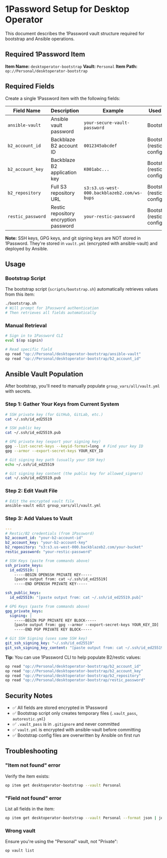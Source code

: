 # 1Password Setup for Desktop Operator

This document describes the 1Password vault structure required for bootstrap and Ansible operations.

## Required 1Password Item

**Item Name:** `desktoperator-bootstrap`
**Vault:** `Personal`
**Item Path:** `op://Personal/desktoperator-bootstrap`

## Required Fields

Create a single 1Password item with the following fields:

| Field Name | Description | Example | Used By |
|------------|-------------|---------|---------|
| `ansible-vault` | Ansible vault password | `your-secure-vault-password` | Bootstrap |
| `b2_account_id` | Backblaze B2 account ID | `0012345abcdef` | Bootstrap (restic config) |
| `b2_account_key` | Backblaze B2 application key | `K001abc...` | Bootstrap (restic config) |
| `b2_repository` | Full S3 repository URL | `s3:s3.us-west-000.backblazeb2.com/ws-bups` | Bootstrap (restic config) |
| `restic_password` | Restic repository encryption password | `your-restic-password` | Bootstrap (restic config) |

**Note:** SSH keys, GPG keys, and git signing keys are NOT stored in 1Password. They're stored in `vault.yml` (encrypted with ansible-vault) and deployed by Ansible.

## Usage

### Bootstrap Script

The bootstrap script (`scripts/bootstrap.sh`) automatically retrieves values from this item:

```bash
./bootstrap.sh
# Will prompt for 1Password authentication
# Then retrieves all fields automatically
```

### Manual Retrieval

```bash
# Sign in to 1Password CLI
eval $(op signin)

# Read specific field
op read "op://Personal/desktoperator-bootstrap/ansible-vault"
op read "op://Personal/desktoperator-bootstrap/b2_account_id"
```

## Ansible Vault Population

After bootstrap, you'll need to manually populate `group_vars/all/vault.yml` with secrets.

### Step 1: Gather Your Keys from Current System

```bash
# SSH private key (for GitHub, GitLab, etc.)
cat ~/.ssh/id_ed25519

# SSH public key
cat ~/.ssh/id_ed25519.pub

# GPG private key (export your signing key)
gpg --list-secret-keys --keyid-format=long  # Find your key ID
gpg --armor --export-secret-keys YOUR_KEY_ID

# Git signing key path (usually your SSH key)
echo ~/.ssh/id_ed25519

# Git signing key content (the public key for allowed_signers)
cat ~/.ssh/id_ed25519.pub
```

### Step 2: Edit Vault File

```bash
# Edit the encrypted vault file
ansible-vault edit group_vars/all/vault.yml
```

### Step 3: Add Values to Vault

```yaml
---
# Restic/B2 credentials (from 1Password)
b2_account_id: "your-b2-account-id"
b2_account_key: "your-b2-account-key"
b2_repository: "s3:s3.us-west-000.backblazeb2.com/your-bucket"
restic_password: "your-restic-password"

# SSH Keys (paste from commands above)
ssh_private_keys:
  id_ed25519: |
    -----BEGIN OPENSSH PRIVATE KEY-----
    [paste output from: cat ~/.ssh/id_ed25519]
    -----END OPENSSH PRIVATE KEY-----

ssh_public_keys:
  id_ed25519: "[paste output from: cat ~/.ssh/id_ed25519.pub]"

# GPG Keys (paste from commands above)
gpg_private_keys:
  signing: |
    -----BEGIN PGP PRIVATE KEY BLOCK-----
    [paste output from: gpg --armor --export-secret-keys YOUR_KEY_ID]
    -----END PGP PRIVATE KEY BLOCK-----

# Git SSH Signing (uses same SSH key)
git_ssh_signing_key: "~/.ssh/id_ed25519"
git_ssh_signing_key_content: "[paste output from: cat ~/.ssh/id_ed25519.pub]"
```

**Tip:** You can use 1Password CLI to help populate B2/restic values:
```bash
op read "op://Personal/desktoperator-bootstrap/b2_account_id"
op read "op://Personal/desktoperator-bootstrap/b2_account_key"
op read "op://Personal/desktoperator-bootstrap/b2_repository"
op read "op://Personal/desktoperator-bootstrap/restic_password"
```

## Security Notes

- ✅ All fields are stored encrypted in 1Password
- ✅ Bootstrap script only creates temporary files (`.vault_pass`, `autorestic.yml`)
- ✅ `.vault_pass` is in `.gitignore` and never committed
- ✅ `vault.yml` is encrypted with ansible-vault before committing
- ✅ Bootstrap config files are overwritten by Ansible on first run

## Troubleshooting

### "Item not found" error

Verify the item exists:
```bash
op item get desktoperator-bootstrap --vault Personal
```

### "Field not found" error

List all fields in the item:
```bash
op item get desktoperator-bootstrap --vault Personal --format json | jq '.fields'
```

### Wrong vault

Ensure you're using the "Personal" vault, not "Private":
```bash
op vault list
```
